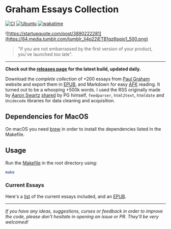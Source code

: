 # Graham Essays Collection
[![CI](https://github.com/ofou/graham-essays/actions/workflows/main.yml/badge.svg)](https://github.com/ofou/graham-essays/actions/workflows/main.yml) [![Ubuntu](https://github.com/ofou/graham-essays/actions/workflows/ubuntu.yml/badge.svg)](https://github.com/ofou/graham-essays/actions/workflows/ubuntu.yml) [![wakatime](https://wakatime.com/badge/github/ofou/graham-essays.svg?style=social)](https://wakatime.com/badge/github/ofou/graham-essays)

![https://startupquote.com/post/3890222281](https://64.media.tumblr.com/tumblr_li4p22jETB1qz6pqio1_500.png)

> "If you are not embarrassed by the first version of your product, you've launched too late".

---

**Check out the [releases page] for the latest build, updated daily.**

Download the _complete collection_ of +200 essays from [Paul Graham] website and export them in [EPUB], and Markdown for easy [AFK] reading. It turned out to be a whooping +500k words. I used the RSS originally made by [Aaron Swartz] [shared] by PG himself, `feedparser`, `html2text`, `htmldate` and `Unidecode` libraries for data cleaning and acquisition. 

## Dependencies for MacOS

On macOS you need [brew] in order to install the dependencies listed in the Makefile.

## Usage

Run the [Makefile](./Makefile) in the root directory using:

```bash
make
```

### Current Essays

Here's a [list] of the current essays included, and an [EPUB].

---

_If you have any ideas, suggestions, curses or feedback in order to improve the code, please don't hesitate in opening an issue or PR. They'll be very welcomed!_

[afk]: https://www.grammarly.com/blog/afk-meaning/
[paul graham]: http://www.paulgraham.com/articles.html
[aaron swartz]: https://en.wikipedia.org/wiki/Aaron_Swartz
[brew]: https://docs.brew.sh/Installation
[pandoc]: https://pandoc.org/installing.html
[calibre]: https://calibre-ebook.com/
[EPUB]: https://github.com/ofou/graham-essays/releases/download/latest/graham.epub
[releases page]: https://github.com/ofou/graham-essays/releases
[shared]: http://www.paulgraham.com/rss.html
[list]: https://github.com/ofou/graham-essays/releases/download/latest/essays.csv
